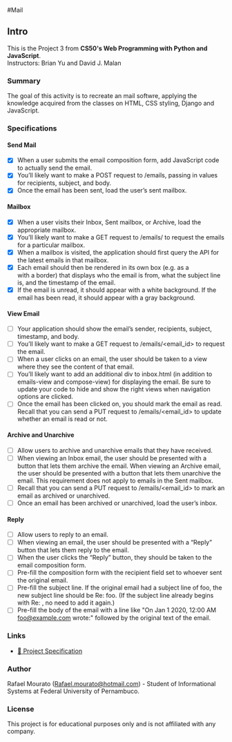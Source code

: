 #Mail

## Intro

This is the Project 3 from **CS50's Web Programming with Python and JavaScript**.  
Instructors: Brian Yu and David J. Malan

### Summary

The goal of this activity is to recreate an mail softwre, applying the knowledge acquired from the classes on HTML, CSS styling, Django and JavaScript.

### Specifications

#### Send Mail
- [x]  When a user submits the email composition form, add JavaScript code to actually send the email.
- [x] You’ll likely want to make a POST request to /emails, passing in values for recipients, subject, and body.
- [x] Once the email has been sent, load the user’s sent mailbox.
#### Mailbox
- [x] When a user visits their Inbox, Sent mailbox, or Archive, load the appropriate mailbox.
- [x] You’ll likely want to make a GET request to /emails/<mailbox> to request the emails for a particular mailbox.
- [x] When a mailbox is visited, the application should first query the API for the latest emails in that mailbox.
- [x] Each email should then be rendered in its own box (e.g. as a <div> with a border) that displays who the email is from, what the subject line is, and the timestamp of the email.
- [x] If the email is unread, it should appear with a white background. If the email has been read, it should appear with a gray background.
#### View Email
- [ ] Your application should show the email’s sender, recipients, subject, timestamp, and body. 
- [ ] You’ll likely want to make a GET request to /emails/<email_id> to request the email.
- [ ] When a user clicks on an email, the user should be taken to a view where they see the content of that email.
- [ ] You’ll likely want to add an additional div to inbox.html (in addition to emails-view and compose-view) for displaying the email. Be sure to update your code to hide and show the right views when navigation options are clicked.
- [ ] Once the email has been clicked on, you should mark the email as read. Recall that you can send a PUT request to /emails/<email_id> to update whether an email is read or not.
#### Archive and Unarchive
- [ ] Allow users to archive and unarchive emails that they have received. 
- [ ] When viewing an Inbox email, the user should be presented with a button that lets them archive the email. When viewing an Archive email, the user should be presented with a button that lets them unarchive the email. This requirement does not apply to emails in the Sent mailbox.
- [ ] Recall that you can send a PUT request to /emails/<email_id> to mark an email as archived or unarchived.
- [ ] Once an email has been archived or unarchived, load the user’s inbox.
#### Reply
- [ ] Allow users to reply to an email.
- [ ] When viewing an email, the user should be presented with a “Reply” button that lets them reply to the email.
- [ ] When the user clicks the “Reply” button, they should be taken to the email composition form. 
- [ ] Pre-fill the composition form with the recipient field set to whoever sent the original email.
- [ ] Pre-fill the subject line. If the original email had a subject line of foo, the new subject line should be Re: foo. (If the subject line already begins with Re: , no need to add it again.)
- [ ] Pre-fill the body of the email with a line like "On Jan 1 2020, 12:00 AM foo@example.com wrote:" followed by the original text of the email.

### Links

- [🔗 Project Specification](https://cs50.harvard.edu/web/projects/3/mail/)  


### Author
Rafael Mourato (Rafael.mourato@hotmail.com) - Student of Informational Systems at Federal University of Pernambuco.

### License
This project is for educational purposes only and is not affiliated with any company.


